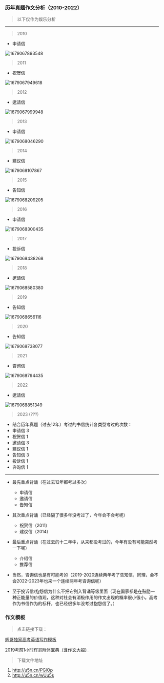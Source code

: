 ### 历年真题作文分析（2010-2022）

> 以下仅作为娱乐分析

---

> 2010

- 申请信

![1679067893548](image/广东专升本作文押题/1679067893548.png)

> 2011

- 祝贺信

![1679067949618](image/广东专升本作文押题/1679067949618.png)

> 2012

- 邀请信

![1679067999948](image/广东专升本作文押题/1679067999948.png)

> 2013

- 申请信

![1679068046290](image/广东专升本作文押题/1679068046290.png)

> 2014

- 建议信

![1679068107867](image/广东专升本作文押题/1679068107867.png)

> 2015

- 告知信

![1679068209205](image/广东专升本作文押题/1679068209205.png)

> 2016

- 申请信

![1679068300435](image/广东专升本作文押题/1679068300435.png)

> 2017

- 投诉信

![1679068438268](image/广东专升本作文押题/1679068438268.png)

> 2018

- 邀请信

![1679068580380](image/广东专升本作文押题/1679068580380.png)

> 2019

- 告知信

![1679068656116](image/广东专升本作文押题/1679068656116.png)

> 2020

- 告知信

![1679068738077](image/广东专升本作文押题/1679068738077.png)

> 2021

- 咨询信

![1679068794435](image/广东专升本作文押题/1679068794435.png)

> 2022

- 邀请信

![1679068851349](image/广东专升本作文押题/1679068851349.png)

> 2023 (???)

- 结合历年真题（过去12年）考过的书信统计各类型考过的次数：
- 申请信 3
- 祝贺信 1
- 邀请信 3
- 建议信 1
- 告知信 3
- 投诉信 1
- 咨询信 1

---

- 最先重点背诵（在过去12年都考过多次）

  - 申请信
  - 邀请信
  - 告知信
- 其次重点背诵（已经隔了很多年没考过了，今年会不会考呢）

  - 祝贺信（2011）
  - 建议信（2014）
- 最后重点背诵（在过去的十二年中，从来都没考过的，今年有没有可能突然考一下呢）

  - 介绍信
  - 推荐信
- 当然，咨询信也是有可能考的（2019-2020连续两年考了告知信，同理，会不会2022-2023年也来一个连续两年考咨询信呢）
- 至于投诉信/抱怨信为什么不把它列入背诵等级里面（现在国家都是在鼓励一种正能量的价值观，这种对社会有消极作用的作文出现的概率很小很小。高考作为书信作为的标杆，也已经很多年没考过抱怨信了。）

### 作文模板

> 点击链接下载：

[辉哥独家高考英语写作模板](https://images.codeslive.top/doc/%E8%BE%89%E5%93%A5%E7%8B%AC%E5%AE%B6%E9%AB%98%E8%80%83%E8%8B%B1%E8%AF%AD%E5%86%99%E4%BD%9C%E6%A8%A1%E6%9D%BF.pdf)

[2019考前1小时辉哥附体宝典（含作文大招）](https://images.codeslive.top/doc/2019%E8%80%83%E5%89%8D1%E5%B0%8F%E6%97%B6%E8%BE%89%E5%93%A5%E9%99%84%E4%BD%93%E5%AE%9D%E5%85%B8%EF%BC%88%E5%90%AB%E4%BD%9C%E6%96%87%E5%A4%A7%E6%8B%9B%EF%BC%89.pdf)

> 下载文件地址

1. http://u5n.cn/PGlOp
2. http://u5n.cn/wUu5s
